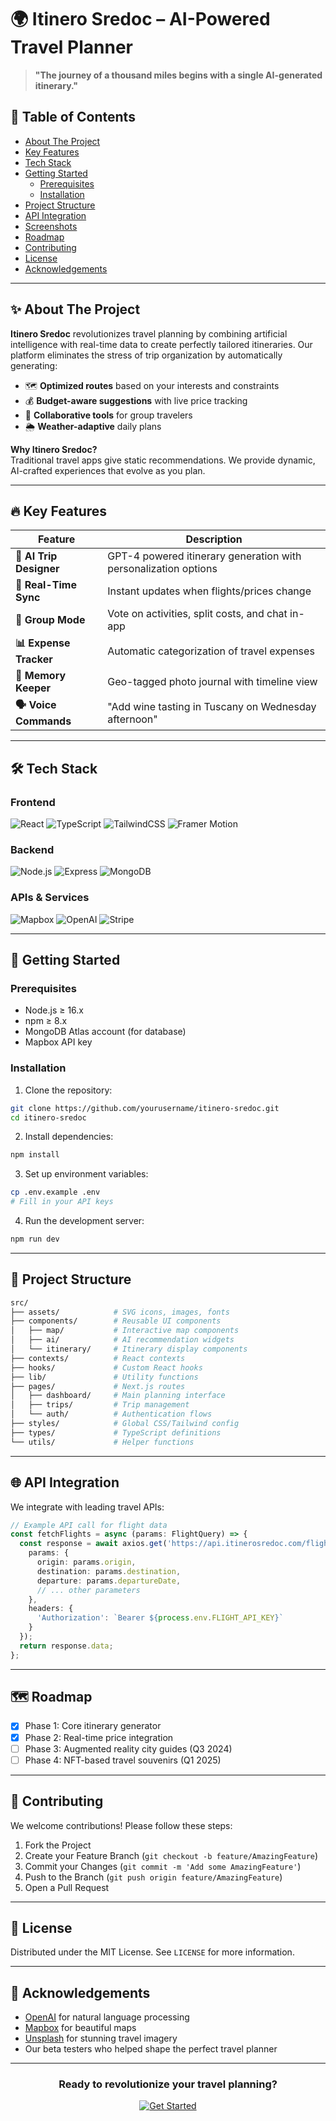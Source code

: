 # 🌍 Itinero Sredoc – AI-Powered Travel Planner  
> **"The journey of a thousand miles begins with a single AI-generated itinerary."**  

## 🚀 Table of Contents  

- [About The Project](#-about-the-project)
- [Key Features](#-key-features)
- [Tech Stack](#-tech-stack)
- [Getting Started](#-getting-started)
  - [Prerequisites](#prerequisites)
  - [Installation](#installation)
- [Project Structure](#-project-structure)
- [API Integration](#-api-integration)
- [Screenshots](#-screenshots)
- [Roadmap](#-roadmap)
- [Contributing](#-contributing)
- [License](#-license)
- [Acknowledgements](#-acknowledgements)

---

## ✨ About The Project  

**Itinero Sredoc** revolutionizes travel planning by combining artificial intelligence with real-time data to create perfectly tailored itineraries. Our platform eliminates the stress of trip organization by automatically generating:  

- 🗺️ **Optimized routes** based on your interests and constraints  
- 💰 **Budget-aware suggestions** with live price tracking  
- 👥 **Collaborative tools** for group travelers  
- 🌦️ **Weather-adaptive** daily plans  

**Why Itinero Sredoc?**  
Traditional travel apps give static recommendations. We provide dynamic, AI-crafted experiences that evolve as you plan.

---

## 🔥 Key Features  

| Feature | Description |  
|---------|-------------|  
| **🧠 AI Trip Designer** | GPT-4 powered itinerary generation with personalization options |  
| **🔄 Real-Time Sync** | Instant updates when flights/prices change |  
| **👫 Group Mode** | Vote on activities, split costs, and chat in-app |  
| **📊 Expense Tracker** | Automatic categorization of travel expenses |  
| **📸 Memory Keeper** | Geo-tagged photo journal with timeline view |  
| **🗣️ Voice Commands** | "Add wine tasting in Tuscany on Wednesday afternoon" |  
---

## 🛠️ Tech Stack  

### Frontend  
![React](https://img.shields.io/badge/React-20232A?style=for-the-badge&logo=react&logoColor=61DAFB)
![TypeScript](https://img.shields.io/badge/TypeScript-007ACC?style=for-the-badge&logo=typescript&logoColor=white)
![TailwindCSS](https://img.shields.io/badge/Tailwind_CSS-38B2AC?style=for-the-badge&logo=tailwind-css&logoColor=white)
![Framer Motion](https://img.shields.io/badge/Framer_Motion-0055FF?style=for-the-badge&logo=framer&logoColor=white)

### Backend  
![Node.js](https://img.shields.io/badge/Node.js-339933?style=for-the-badge&logo=nodedotjs&logoColor=white)
![Express](https://img.shields.io/badge/Express-000000?style=for-the-badge&logo=express&logoColor=white)
![MongoDB](https://img.shields.io/badge/MongoDB-47A248?style=for-the-badge&logo=mongodb&logoColor=white)

### APIs & Services  
![Mapbox](https://img.shields.io/badge/Mapbox-000000?style=for-the-badge&logo=mapbox&logoColor=white)
![OpenAI](https://img.shields.io/badge/OpenAI-412991?style=for-the-badge&logo=openai&logoColor=white)
![Stripe](https://img.shields.io/badge/Stripe-008CDD?style=for-the-badge&logo=stripe&logoColor=white)

---

## 🏁 Getting Started  

### Prerequisites  

- Node.js ≥ 16.x  
- npm ≥ 8.x  
- MongoDB Atlas account (for database)  
- Mapbox API key  

### Installation  

1. Clone the repository:  
```bash
git clone https://github.com/yourusername/itinero-sredoc.git
cd itinero-sredoc
```

2. Install dependencies:  
```bash
npm install
```

3. Set up environment variables:  
```bash
cp .env.example .env
# Fill in your API keys
```

4. Run the development server:  
```bash
npm run dev
```

---

## 📂 Project Structure  

```bash
src/
├── assets/            # SVG icons, images, fonts
├── components/        # Reusable UI components
│   ├── map/           # Interactive map components
│   ├── ai/            # AI recommendation widgets
│   └── itinerary/     # Itinerary display components
├── contexts/          # React contexts
├── hooks/             # Custom React hooks
├── lib/               # Utility functions
├── pages/             # Next.js routes
│   ├── dashboard/     # Main planning interface
│   ├── trips/         # Trip management
│   └── auth/          # Authentication flows
├── styles/            # Global CSS/Tailwind config
├── types/             # TypeScript definitions
└── utils/             # Helper functions
```

---

## 🌐 API Integration  

We integrate with leading travel APIs:  

```typescript
// Example API call for flight data
const fetchFlights = async (params: FlightQuery) => {
  const response = await axios.get('https://api.itinerosredoc.com/flights', {
    params: {
      origin: params.origin,
      destination: params.destination,
      departure: params.departureDate,
      // ... other parameters
    },
    headers: {
      'Authorization': `Bearer ${process.env.FLIGHT_API_KEY}`
    }
  });
  return response.data;
};
```

---
## 🗺️ Roadmap  

- [x] Phase 1: Core itinerary generator  
- [x] Phase 2: Real-time price integration  
- [ ] Phase 3: Augmented reality city guides (Q3 2024)  
- [ ] Phase 4: NFT-based travel souvenirs (Q1 2025)  

---

## 🤝 Contributing  

We welcome contributions! Please follow these steps:  

1. Fork the Project  
2. Create your Feature Branch (`git checkout -b feature/AmazingFeature`)  
3. Commit your Changes (`git commit -m 'Add some AmazingFeature'`)  
4. Push to the Branch (`git push origin feature/AmazingFeature`)  
5. Open a Pull Request  

---

## 📜 License  

Distributed under the MIT License. See `LICENSE` for more information.

---

## 💎 Acknowledgements  

- [OpenAI](https://openai.com) for natural language processing  
- [Mapbox](https://mapbox.com) for beautiful maps  
- [Unsplash](https://unsplash.com) for stunning travel imagery  
- Our beta testers who helped shape the perfect travel planner  

---

<div align="center">
  <h3>Ready to revolutionize your travel planning?</h3>
  <a href="https://itinerosredoc.com/signup">
    <img src="https://img.shields.io/badge/Get_Started-FF6B6B?style=for-the-badge&logo=rocket&logoColor=white" alt="Get Started">
  </a>
</div>
